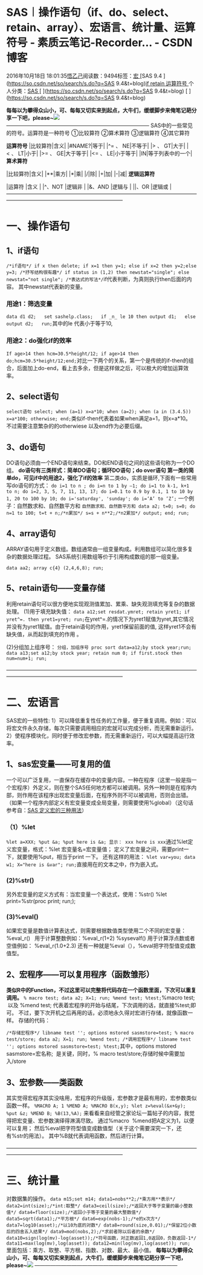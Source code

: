 
# SAS︱操作语句（if、do、select、retain、array）、宏语言、统计量、运算符号 - 素质云笔记-Recorder... - CSDN博客

2016年10月18日 18:01:35[悟乙己](https://me.csdn.net/sinat_26917383)阅读数：9494标签：[宏																](https://so.csdn.net/so/search/s.do?q=宏&t=blog)[SAS 9.4																](https://so.csdn.net/so/search/s.do?q=SAS 9.4&t=blog)[if																](https://so.csdn.net/so/search/s.do?q=if&t=blog)[retain																](https://so.csdn.net/so/search/s.do?q=retain&t=blog)[运算符号																](https://so.csdn.net/so/search/s.do?q=运算符号&t=blog)[
							](https://so.csdn.net/so/search/s.do?q=retain&t=blog)[
																					](https://so.csdn.net/so/search/s.do?q=if&t=blog)个人分类：[SAS																](https://blog.csdn.net/sinat_26917383/article/category/6461415)
[
																								](https://so.csdn.net/so/search/s.do?q=if&t=blog)
[
				](https://so.csdn.net/so/search/s.do?q=SAS 9.4&t=blog)
[
			](https://so.csdn.net/so/search/s.do?q=SAS 9.4&t=blog)
[
		](https://so.csdn.net/so/search/s.do?q=宏&t=blog)


**每每以为攀得众山小，可、每每又切实来到起点，大牛们，缓缓脚步来俺笔记葩分享一下吧，please~**![](https://img-blog.csdn.net/20161213101203247)
———————————————————————————
SAS中的一些常见的符号。运算符是一种符号
①比较算符
②算术算符
③逻辑算符
④其它算符

**运算符号**
|比较算符|含义|
|\#NAME?|等于|
|^= 、 NE|不等于|
|> 、 GT|大于|
|< 、 LT|小于|
|>= 、 GE|大于等于|
|<= 、 LE|小于等于|
|IN|等于列表中的一个|
**算术算符**


|比较算符|含义|
|**|乘方|
|*|乘|
|/|除|
|+|加|
|-|减|
**逻辑运算符**

|运算符
|含义
|
|^、NOT
|逻辑非
|
|&、AND
|逻辑与
|
||、OR
|逻辑或
|
——————————————————————————————————————————————————————————

# 一、操作语句

## 1、if语句
`/*if语句*/
if x then delete;
if x=1 then y=1;
else
if x=2 then y=2;else
y=3;
/*抒写结构很有趣*/
if status in (1,2) then newstat="single";
else newstat="not single";
/*表达式的写法*/`if代表判断，为真则执行then后面的内容。
其中newstat代表新的变量。
### 用途1：筛选变量
`data d1 d2;  
set sashelp.class;  
if _n_ le 10 then output d1;  
else output d2;  
run;`其中的le 代表小于等于10,

### 用途2：do强化if的效率
`If age>14 then hcm=30.5*height/12;
if age>14 then do;hcm=30.5*height/12;end;`对比一下两个的关系，第一个是传统的if-then的组合，后面加上do-end，看上去多余，但是这样做之后，可以极大的增加运算效率。

## 2、select语句
`select语句
select;
when (a=1) x=a*10;
when (a=2);
when (a in (3.4.5)) x=a*100;
otherwise;
end;`类似if-then代表着如果when满足a=1，则x=a*10。
不过需要注意繁杂的的otherwiese 以及end作为必要后缀。

## 3、do语句
DO语句必须由一个END语句来结束。DO和END语句之间的这些语句称为一个DO组。
**do语句有三类样式：简单DO语句；循环DO语句；do over语句**
**第一类的简单do，可见if中的用途2，强化了if的效率**
第二类do，实质是循环,下面有一些常用写do语句的方式：
`do i=1 to n ;
do i=n to 1 by –1;
do i=1 to k-1, k+1 to n;
do i=2, 3, 5, 7, 11, 13, 17;
do i=0.1 to 0.9 by 0.1, 1 to 10 by 1, 20 to 100 by 10;
do i='saturday', 'sunday';
do i=‘A’ to ‘Z’;`
一个例子：自然数求和、自然数平方和
`自然数求和、自然数平方和
data a2;
t=0; s=0;
  do n=1 to 100;
  t=t + n;/*n累加*/
  s=s + n**2;/*n2累加*/
  output;
  end;
run;`
## 4、array语句
ARRAY语句用于定义数组。数组通常由一组变量构成。利用数组可以简化很多复杂的数据处理过程。 SAS系统引用数组等价于引用构成数组的那一组变量。

`data aa2;
array c{4} (2,4,6,8);
run;`

## 5、retain语句——变量存储
利用retain语句可以很方便地实现观测值累加、累乘、缺失观测填充等复杂的数据处理。
(1)用于填充缺失值：
`data a12;set resdat.ymret;
retain yret1;
if yret^=. then yret1=yret;
run;`在yret^=.的情况下为yret1赋值为yret,其它情况并没有为yret1赋值。由于retain语句的作用，yret1保留前面的值, 这样yret1不会有缺失值，从而起到填充的作用 。

(2)分组加上组序号：
`分组，加组序号
proc sort data=a12;by stock year;run;
data a13;set a12;by stock year;
retain num 0;
if first.stock then num=num+1;
run;`

——————————————————————————————————————————————————————————


# 二、宏语言
SAS宏的一些特性:
1）可以降低重复性任务的工作量，便于重复调用。例如：可以将宏文件永久存储，每次只需要调用相应的宏就可以完成分析，而无需重新运行。
2）使程序模块化，同时便于修改宏参数，而无需重新运行，可以大幅提高运行效率。


## 1、sas宏变量——可复用的值

一个可以广泛复用，一直保存在缓存中的变量内容。一种在程序（这里一般是指一个宏程序）外定义，则在整个SAS任何地方都可以被调用。另外一种则是在程序内部，则作用在该程序出现宏变量后面，在程序外则不可以被调用，否则会出错。（如果一个程序内部定义有宏变量变成全局变量，则需要使用%global）（这句话参考自：[SAS 定义宏的三种用法](http://bbs.pinggu.org/thread-2171465-1-1.html)）
### （1）%let
`%let a=XXX;
%put &a;
%put here is &a;
显示：
xxx
here is xxx`通过%let定义宏变量，格式：%let 宏变量名=宏变量值；
定义了宏变量之间，需要print一下，就要使用%put，相当于print 一下。
还有这样的用法：
`%let var=you;
data w1;
X="here is &var";
run;`直接用在的文本之中，作为嵌入式。
### (2)%str()
另外宏变量的定义方式有：当宏变量一个表达式，使用：%str()
%let print=%str(proc print; run;);

### (3)%eval()
如果宏变量是数值计算表达式，则需要根据数值类型使用二个不同的宏变量：
%eval_r()   用于计算整数例如：%eval_r(1+2)
%sysevalf() 用于计算浮点数或者空值例如： %eval_r(1.0+2.3)
还有一种就是%eval（），%eval把字符型值变成数值型。


## 2、宏程序——可以复用程序（函数雏形）
**类似R中的Function，不过这里可以完整将代码存在一个函数里面，下次可以重复调用。**
`% macro test;
data a2;
X=1;
run;
%mend test;
%test;`%macro test;  以及 %mend test; 代表着宏程序的开始与结尾，下次调用的话，就直接%test;即可。
不过，要下次开机之后再用的话，必须地永久得对宏进行存储，就像函数一样。
存储的代码：

`/*存储宏程序*/
libname test '';
options mstored sasmstore=test;
% macro test/store;
data a2;
X=1;
run;
%mend test;
/*调用宏程序*/
libname test '';
options mstored sasmstore=test;
%test;`其中，options mstored sasmstore=宏名称;  是关键，同时，% macro test/store;存储时候中需要加入/store

## 3、宏参数——类函数
其实觉得宏程序其实没啥用，宏程序的升级版，宏参数才是最有用的，宏参数类似函数一样。
`%MACRO A;
        1
%MEND A;
%MACRO B(x,y);
        %let z=%eval(&x+&y);
        %put &z;
%MEND B;
%B(13,%A);`
来看看来自经管之家论坛一篇帖子的内容，我觉得把宏变量、宏参数演绎得淋漓尽致。
通过%macro  %mend把A定义为1，以便可以复用；
然后%eval把字符型值变成数值型（关于这个需要深究一下，还有%str的用法）。
其中%B就代表调用函数，然后进行计算。

——————————————————————————————————————————————————————————


# 三、统计量
对数据集的操作。
`data m15;set m14;
  data1=nobs**2;/*乘方用**表示*/
  data2=int(size);/*int:取整*/
  data3=ceil(size);/*返回大于等于变量的最小整数值*/
  data4=floor(size);/*返回小于等于变量的最大整数值*/
  data5=sqrt(data1);/*平方根*/
data6=exp(nobs-1);/*e的x次方*/
  data7=log10(asset);/*以10为底的对数*/
  data8=round(size,0.01);/*保留2位小数后的四舍五入结果*/
  data9=mod(nobs,2);/*求前者除以后者的余数*/
  data10=sign(log(mv)-log(asset));/*符号函数，对正数返回1,0返回0，负数返回-1*/
  data11=max(log(mv),log(asset));
  data12=min(log(mv),log(asset));
run;`
里面包括：乘方、取整、平方根、指数、对数、最大、最小值。
**每每以为攀得众山小，可、每每又切实来到起点，大牛们，缓缓脚步来俺笔记葩分享一下吧，please~**![](https://img-blog.csdn.net/20161213101203247)
———————————————————————————


